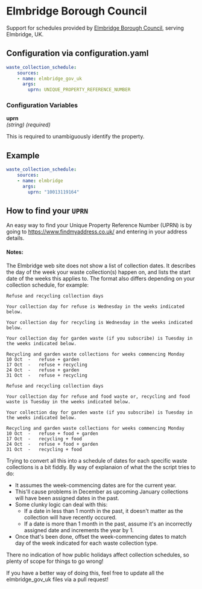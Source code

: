 # Elmbridge Borough Council

Support for schedules provided by [Elmbridge Borough Council](https://emaps.elmbridge.gov.uk/myElmbridge.aspx?tab=0#Refuse_&_Recycling), serving Elmbridge, UK.

## Configuration via configuration.yaml

```yaml
waste_collection_schedule:
    sources:
    - name: elmbridge_gov_uk
      args:
        uprn: UNIQUE_PROPERTY_REFERENCE_NUMBER
```

### Configuration Variables

**uprn**<br>
*(string) (required)*

This is required to unambiguously identify the property.

## Example

```yaml
waste_collection_schedule:
    sources:
    - name: elmbridge
      args:
        uprn: "10013119164"

```

## How to find your `UPRN`

An easy way to find your Unique Property Reference Number (UPRN) is by going to https://www.findmyaddress.co.uk/ and entering in your address details.

#### Notes:
The Elmbridge web site does not show a list of collection dates. It describes the day of the week your waste collection(s) happen on, and lists the start date of the weeks this applies to. The format also differs depending on your collection schedule, for example:


```
Refuse and recycling collection days

Your collection day for refuse is Wednesday in the weeks indicated below.

Your collection day for recycling is Wednesday in the weeks indicated below.

Your collection day for garden waste (if you subscribe) is Tuesday in the weeks indicated below.

Recycling and garden waste collections for weeks commencing Monday
10 Oct	-	refuse + garden
17 Oct	-	refuse + recycling
24 Oct	-	refuse + garden
31 Oct	-	refuse + recycling
```

```
Refuse and recycling collection days

Your collection day for refuse and food waste or, recycling and food waste is Tuesday in the weeks indicated below.

Your collection day for garden waste (if you subscribe) is Tuesday in the weeks indicated below.

Recycling and garden waste collections for weeks commencing Monday
10 Oct	-	refuse + food + garden
17 Oct	-	recycling + food
24 Oct	-	refuse + food + garden
31 Oct	-	recycling + food
```

Trying to convert all this into a schedule of  dates for each specific waste collections is a bit fiddly. By way of explanaion of what the the script tries to do:
* It assumes the week-commencing dates are for the current year.
* This'll cause problems in December as upcoming January collections will have been assigned dates in the past.
* Some clunky logic can deal with this:
  * If a date in less than 1 month in the past, it doesn't matter as the collection will have recently occured.
  * If a date is more than 1 month in the past, assume it's an incorrectly assigned date and increments the year by 1.
* Once that's been done, offset the week-commencing dates to match day of the week indicated for each waste collection type. 

There no  indication of how public holidays affect collection schedules, so plenty of scope for things to go wrong!

If you have a better way of doing this, feel free to update all the elmbridge_gov_uk files via a pull request!